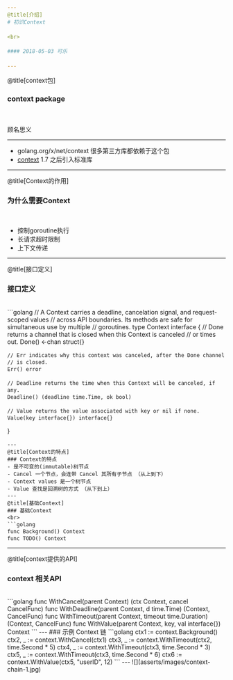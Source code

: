 ```yaml
---
@title[介绍]
# 初识Context

<br>

#### 2018-05-03 可乐

---
```

@title[context包]
### context package
<br>
<br>
顾名思义

---

- golang.org/x/net/context
很多第三方库都依赖于这个包
- [context](https://blog.golang.org/context) 
1.7 之后引入标准库

---
@title[Context的作用]
### 为什么需要Context

<br>

- 控制goroutine执行
- 长请求超时限制
- 上下文传递

---
@title[接口定义]
### 接口定义
<br>
```golang
// A Context carries a deadline, cancelation signal, and request-scoped values
// across API boundaries. Its methods are safe for simultaneous use by multiple
// goroutines.
type Context interface {
    // Done returns a channel that is closed when this Context is canceled
    // or times out.
    Done() <-chan struct{}

    // Err indicates why this context was canceled, after the Done channel
    // is closed.
    Err() error

    // Deadline returns the time when this Context will be canceled, if any.
    Deadline() (deadline time.Time, ok bool)

    // Value returns the value associated with key or nil if none.
    Value(key interface{}) interface{}
}
```
---
@title[Context的特点]
### Context的特点
- 是不可变的(immutable)树节点
- Cancel 一个节点，会连带 Cancel 其所有子节点 （从上到下）
- Context values 是一个树节点
- Value 查找是回溯树的方式 （从下到上）
---
@title[基础Context]
### 基础Context
<br>
```golang
func Background() Context
func TODO() Context
```


---
@title[context提供的API]
### context 相关API
<br>
```golang 
 func WithCancel(parent Context) (ctx Context, cancel CancelFunc)
 func WithDeadline(parent Context, d time.Time) (Context, CancelFunc)
 func WithTimeout(parent Context, timeout time.Duration) (Context, CancelFunc)
 func WithValue(parent Context, key, val interface{}) Context
```
---
### 示例 Context 链
```golang
ctx1 := context.Background()
ctx2, _ := context.WithCancel(ctx1)
ctx3, _ := context.WithTimeout(ctx2, time.Second * 5)
ctx4, _ := context.WithTimeout(ctx3, time.Second * 3)
ctx5, _ := context.WithTimeout(ctx3, time.Second * 6)
ctx6 := context.WithValue(ctx5, "userID", 12)
```
---
![](asserts/images/context-chain-1.jpg)
